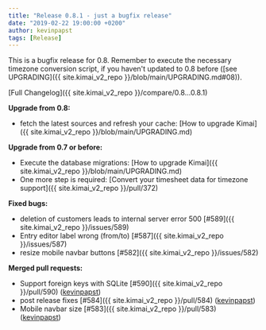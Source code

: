 ```yaml
---
title: "Release 0.8.1 - just a bugfix release"
date: "2019-02-22 19:00:00 +0200"
author: kevinpapst
tags: [Release]
---
```


This is a bugfix release for 0.8. Remember to execute the necessary timezone conversion script, 
if you haven't updated to 0.8 before ([see UPGRADING]({{ site.kimai_v2_repo }}/blob/main/UPGRADING.md#08)).

[Full Changelog]({{ site.kimai_v2_repo }}/compare/0.8...0.8.1)

**Upgrade from 0.8:**

- fetch the latest sources and refresh your cache: [How to upgrade Kimai]({{ site.kimai_v2_repo }}/blob/main/UPGRADING.md)

**Upgrade from 0.7 or before:**

- Execute the database migrations: [How to upgrade Kimai]({{ site.kimai_v2_repo }}/blob/main/UPGRADING.md)
- One more step is required: [Convert your timesheet data for timezone support]({{ site.kimai_v2_repo }}/pull/372)

**Fixed bugs:**

- deletion of customers leads to internal server error 500 [\#589]({{ site.kimai_v2_repo }}/issues/589)
- Entry editor label wrong \(from/to\) [\#587]({{ site.kimai_v2_repo }}/issues/587)
- resize mobile navbar buttons [\#582]({{ site.kimai_v2_repo }}/issues/582)

**Merged pull requests:**

- Support foreign keys with SQLite [\#590]({{ site.kimai_v2_repo }}/pull/590) ([kevinpapst](https://github.com/kevinpapst))
- post release fixes [\#584]({{ site.kimai_v2_repo }}/pull/584) ([kevinpapst](https://github.com/kevinpapst))
- Mobile navbar size [\#583]({{ site.kimai_v2_repo }}/pull/583) ([kevinpapst](https://github.com/kevinpapst))
